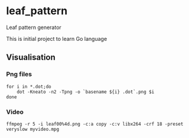# leaf_pattern
Leaf pattern generator

This is initial project to learn Go language

## Visualisation

### Png files

~~~
for i in *.dot;do
    dot -Kneato -n2 -Tpng -o `basename ${i} .dot`.png $i
done

~~~

### Video

~~~
ffmpeg -r 5 -i leaf00%4d.png -c:a copy -c:v libx264 -crf 18 -preset veryslow myvideo.mpg
~~~
